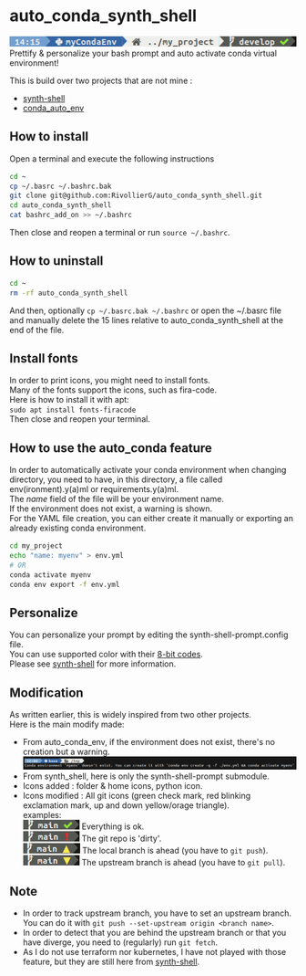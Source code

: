 # auto_conda_synth_shell

![ex](img/example.png)  
Prettify & personalize your bash prompt and auto activate conda virtual environment!  

This is build over two projects that are not mine :  

- [synth-shell](https://github.com/andresgongora/synth-shell)  
- [conda_auto_env](https://albertotb.com/Git-prompt-with-conda-and-conda-auto-env/)  

## How to install

Open a terminal and execute the following instructions  

```bash
cd ~
cp ~/.basrc ~/.bashrc.bak
git clone git@github.com:RivollierG/auto_conda_synth_shell.git
cd auto_conda_synth_shell
cat bashrc_add_on >> ~/.bashrc
```

Then close and reopen a terminal or run `source ~/.bashrc`.  

## How to uninstall

```bash
cd ~
rm -rf auto_conda_synth_shell
```

And then, optionally `cp ~/.basrc.bak ~/.bashrc` or open the ~/.basrc file and manually delete the 15 lines relative to auto\_conda\_synth\_shell at the end of the file.

## Install fonts

In order to print icons, you might need to install fonts.  
Many of the fonts support the icons, such as fira-code.  
Here is how to install it with apt:  
`sudo apt install fonts-firacode`  
Then close and reopen your terminal.  

## How to use the auto_conda feature

In order to automatically activate your conda environment when changing directory, you need to have, in this directory, a file called env(ironment).y(a)ml or requirements.y(a)ml.  
The _name_ field of the file will be your environment name.  
If the environment does not exist, a warning is shown.  
For the YAML file creation, you can either create it manually or exporting an already existing conda environment.  

```bash
cd my_project
echo "name: myenv" > env.yml
# OR
conda activate myenv
conda env export -f env.yml
```

## Personalize

You can personalize your prompt by editing the synth-shell-prompt.config file.  
You can use supported color with their [8-bit codes](https://en.wikipedia.org/wiki/ANSI_escape_code#8-bit).  
Please see [synth-shell](https://github.com/andresgongora/synth-shell) for more information.  

## Modification

As written earlier, this is widely inspired from two other projects.  
Here is the main modify made:  

- From auto\_conda\_env, if the environment does not exist, there's no creation but a warning.  
![ex](img/warning.png)
- From synth_shell, here is only the synth-shell-prompt submodule.  
- Icons added : folder & home icons, python icon.  
- Icons modified : All git icons (green check mark, red blinking exclamation mark, up and down yellow/orage triangle).  
examples:  
![ex](img/ok.png) Everything is ok.  
![ex](img/dirty.png) The git repo is 'dirty'.  
![ex](img/up.png) The local branch is ahead (you have to `git push`).  
![ex](img/down.png) The upstream branch is ahead (you have to `git pull`).  
  
## Note

- In order to track upstream branch, you have to set an upstream branch. You can do it with `git push --set-upstream origin <branch name>`.  
- In order to detect that you are behind the upstream branch or that you have diverge, you need to (regularly) run `git fetch`.  
- As I do not use terraform nor kubernetes, I have not played with those feature, but they are still here from [synth-shell](https://github.com/andresgongora/synth-shell).  
